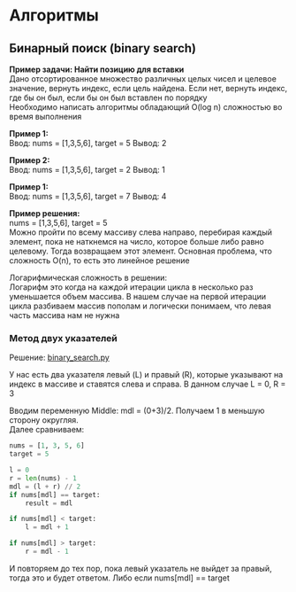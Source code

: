 # Алгоритмы

## Бинарный поиск (binary search)

**Пример задачи: Найти позицию для вставки**    
Дано отсортированное множество различных целых чисел и целевое значение, вернуть индекс, если цель найдена. Если нет,
вернуть индекс, где бы он был, если бы он был вставлен по порядку  
Необходимо написать алгоритмы обладающий O(log n) сложностью во время выполнения

**Пример 1:**  
Ввод: nums = [1,3,5,6], target = 5
Вывод: 2

**Пример 2:**  
Ввод: nums = [1,3,5,6], target = 2
Вывод: 1

**Пример 1:**  
Ввод: nums = [1,3,5,6], target = 7
Вывод: 4

**Пример решения:**  
nums = [1,3,5,6], target = 5  
Можно пройти по всему массиву слева направо, перебирая каждый элемент, пока не наткнемся на число, которое больше либо
равно целевому. Тогда возвращаем этот элемент. Основная проблема, что сложность O(n), то есть это линейное решение

Логарифмическая сложность в решении:  
Логарифм это когда на каждой итерации цикла в несколько раз уменьшается объем массива. В нашем случае на первой итерации
цикла разбиваем массив пополам и логически понимаем, что левая часть массива нам не
нужна

### Метод двух указателей
Решение: [binary_search.py](..%2Fcode%2Falgos%2Fbinary_search.py)

У нас есть два указателя левый (L) и правый (R), которые указывают на индекс в массиве и ставятся слева и справа. В
данном случае L = 0, R = 3

Вводим переменную Middle: mdl = (0+3)/2. Получаем 1 в меньшую сторону округляя.  
Далее сравниваем:

```python
nums = [1, 3, 5, 6]
target = 5

l = 0
r = len(nums) - 1
mdl = (l + r) // 2
if nums[mdl] == target:
    result = mdl

if nums[mdl] < target:
    l = mdl + 1

if nums[mdl] > target:
    r = mdl - 1
``` 

И повторяем до тех пор, пока левый указатель не выйдет за правый, тогда это и будет ответом. Либо если nums[mdl] ==
target